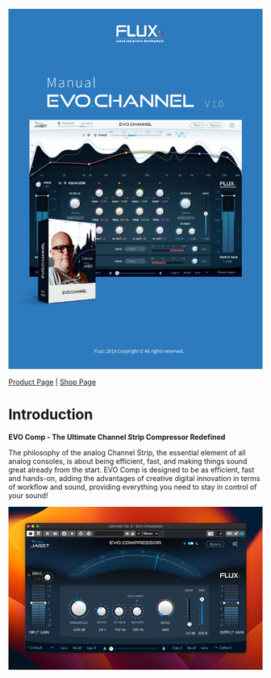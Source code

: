 ![](include/ManualEvoChannel-000.jpg)

[Product Page](https://www.flux.audio/project/evo-channel/) 
| [Shop Page](https://shop.flux.audio/en_US/products/evo-channel)

# Introduction

**EVO Comp - The Ultimate Channel Strip Compressor Redefined**

The philosophy of the analog Channel Strip, the essential element of all analog consoles, is about being
efficient, fast, and making things sound great already from the start. EVO Comp is designed to be as efficient,
fast and hands-on, adding the advantages of creative digital innovation in terms of workflow and sound,
providing everything you need to stay in control of your sound!

![](include/evoComp.png)